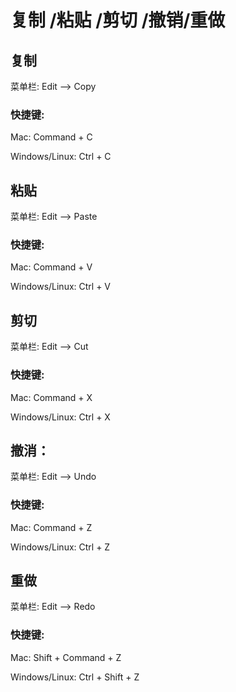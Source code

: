 # 复制 \/粘贴 \/剪切 \/撤销\/重做

## 复制



菜单栏: Edit —&gt; Copy



### 快捷键:



Mac: Command + C

Windows\/Linux: Ctrl + C



## 粘贴



菜单栏: Edit —&gt; Paste



### 快捷键:



Mac: Command + V

Windows\/Linux: Ctrl + V

## 剪切

菜单栏: Edit —&gt; Cut

### 快捷键:

Mac: Command + X

Windows\/Linux: Ctrl + X

## 撤消：

菜单栏: Edit —&gt; Undo

### 快捷键:

Mac: Command + Z

Windows\/Linux: Ctrl + Z

## 重做

菜单栏: Edit —&gt; Redo

### 快捷键:

Mac: Shift + Command + Z

Windows\/Linux: Ctrl + Shift + Z

## 

